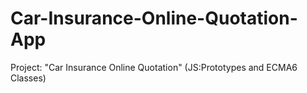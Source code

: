 # Car-Insurance-Online-Quotation-App
Project: "Car Insurance Online Quotation" (JS:Prototypes and ECMA6 Classes)
